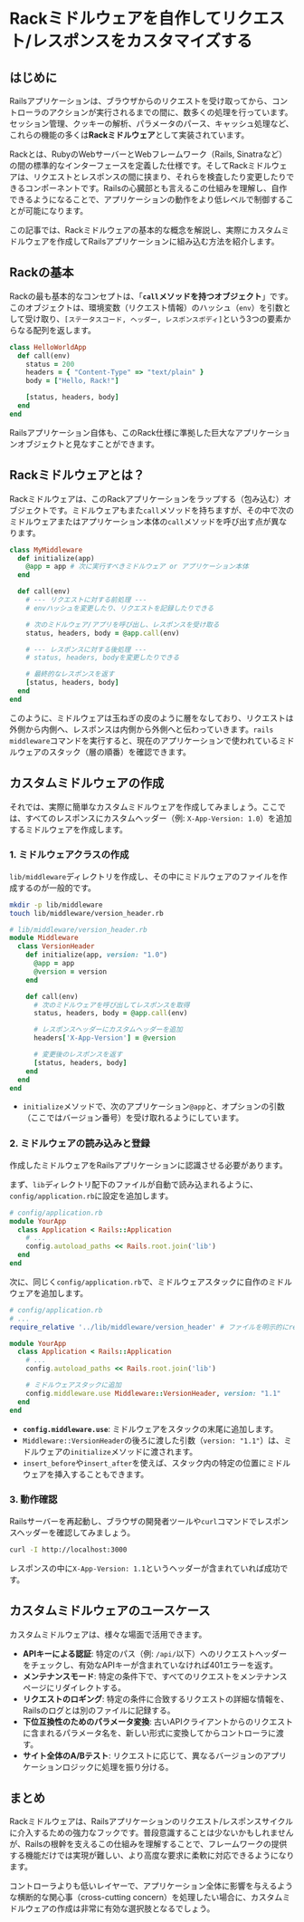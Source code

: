 # Rackミドルウェアを自作してリクエスト/レスポンスをカスタマイズする

## はじめに

Railsアプリケーションは、ブラウザからのリクエストを受け取ってから、コントローラのアクションが実行されるまでの間に、数多くの処理を行っています。セッション管理、クッキーの解析、パラメータのパース、キャッシュ処理など、これらの機能の多くは**Rackミドルウェア**として実装されています。

Rackとは、RubyのWebサーバーとWebフレームワーク（Rails, Sinatraなど）の間の標準的なインターフェースを定義した仕様です。そしてRackミドルウェアは、リクエストとレスポンスの間に挟まり、それらを検査したり変更したりできるコンポーネントです。Railsの心臓部とも言えるこの仕組みを理解し、自作できるようになることで、アプリケーションの動作をより低レベルで制御することが可能になります。

この記事では、Rackミドルウェアの基本的な概念を解説し、実際にカスタムミドルウェアを作成してRailsアプリケーションに組み込む方法を紹介します。

## Rackの基本

Rackの最も基本的なコンセプトは、「**`call`メソッドを持つオブジェクト**」です。このオブジェクトは、環境変数（リクエスト情報）のハッシュ（`env`）を引数として受け取り、`[ステータスコード, ヘッダー, レスポンスボディ]`という3つの要素からなる配列を返します。

```ruby
class HelloWorldApp
  def call(env)
    status = 200
    headers = { "Content-Type" => "text/plain" }
    body = ["Hello, Rack!"]

    [status, headers, body]
  end
end
```

Railsアプリケーション自体も、このRack仕様に準拠した巨大なアプリケーションオブジェクトと見なすことができます。

## Rackミドルウェアとは？

Rackミドルウェアは、このRackアプリケーションをラップする（包み込む）オブジェクトです。ミドルウェアもまた`call`メソッドを持ちますが、その中で次のミドルウェアまたはアプリケーション本体の`call`メソッドを呼び出す点が異なります。

```ruby
class MyMiddleware
  def initialize(app)
    @app = app # 次に実行すべきミドルウェア or アプリケーション本体
  end

  def call(env)
    # --- リクエストに対する前処理 --- 
    # envハッシュを変更したり、リクエストを記録したりできる

    # 次のミドルウェア/アプリを呼び出し、レスポンスを受け取る
    status, headers, body = @app.call(env)

    # --- レスポンスに対する後処理 ---
    # status, headers, bodyを変更したりできる

    # 最終的なレスポンスを返す
    [status, headers, body]
  end
end
```

このように、ミドルウェアは玉ねぎの皮のように層をなしており、リクエストは外側から内側へ、レスポンスは内側から外側へと伝わっていきます。`rails middleware`コマンドを実行すると、現在のアプリケーションで使われているミドルウェアのスタック（層の順番）を確認できます。

## カスタムミドルウェアの作成

それでは、実際に簡単なカスタムミドルウェアを作成してみましょう。ここでは、すべてのレスポンスにカスタムヘッダー（例: `X-App-Version: 1.0`）を追加するミドルウェアを作成します。

### 1. ミドルウェアクラスの作成

`lib/middleware`ディレクトリを作成し、その中にミドルウェアのファイルを作成するのが一般的です。

```bash
mkdir -p lib/middleware
touch lib/middleware/version_header.rb
```

```ruby
# lib/middleware/version_header.rb
module Middleware
  class VersionHeader
    def initialize(app, version: "1.0")
      @app = app
      @version = version
    end

    def call(env)
      # 次のミドルウェアを呼び出してレスポンスを取得
      status, headers, body = @app.call(env)

      # レスポンスヘッダーにカスタムヘッダーを追加
      headers['X-App-Version'] = @version

      # 変更後のレスポンスを返す
      [status, headers, body]
    end
  end
end
```

*   `initialize`メソッドで、次のアプリケーション`@app`と、オプションの引数（ここではバージョン番号）を受け取れるようにしています。

### 2. ミドルウェアの読み込みと登録

作成したミドルウェアをRailsアプリケーションに認識させる必要があります。

まず、`lib`ディレクトリ配下のファイルが自動で読み込まれるように、`config/application.rb`に設定を追加します。

```ruby
# config/application.rb
module YourApp
  class Application < Rails::Application
    # ...
    config.autoload_paths << Rails.root.join('lib')
  end
end
```

次に、同じく`config/application.rb`で、ミドルウェアスタックに自作のミドルウェアを追加します。

```ruby
# config/application.rb
# ...
require_relative '../lib/middleware/version_header' # ファイルを明示的にrequire

module YourApp
  class Application < Rails::Application
    # ...
    config.autoload_paths << Rails.root.join('lib')

    # ミドルウェアスタックに追加
    config.middleware.use Middleware::VersionHeader, version: "1.1"
  end
end
```

*   **`config.middleware.use`**: ミドルウェアをスタックの末尾に追加します。
*   `Middleware::VersionHeader`の後ろに渡した引数（`version: "1.1"`）は、ミドルウェアの`initialize`メソッドに渡されます。
*   `insert_before`や`insert_after`を使えば、スタック内の特定の位置にミドルウェアを挿入することもできます。

### 3. 動作確認

Railsサーバーを再起動し、ブラウザの開発者ツールや`curl`コマンドでレスポンスヘッダーを確認してみましょう。

```bash
curl -I http://localhost:3000
```

レスポンスの中に`X-App-Version: 1.1`というヘッダーが含まれていれば成功です。

## カスタムミドルウェアのユースケース

カスタムミドルウェアは、様々な場面で活用できます。

*   **APIキーによる認証**: 特定のパス（例: `/api/`以下）へのリクエストヘッダーをチェックし、有効なAPIキーが含まれていなければ401エラーを返す。
*   **メンテナンスモード**: 特定の条件下で、すべてのリクエストをメンテナンスページにリダイレクトする。
*   **リクエストのロギング**: 特定の条件に合致するリクエストの詳細な情報を、Railsのログとは別のファイルに記録する。
*   **下位互換性のためのパラメータ変換**: 古いAPIクライアントからのリクエストに含まれるパラメータ名を、新しい形式に変換してからコントローラに渡す。
*   **サイト全体のA/Bテスト**: リクエストに応じて、異なるバージョンのアプリケーションロジックに処理を振り分ける。

## まとめ

Rackミドルウェアは、Railsアプリケーションのリクエスト/レスポンスサイクルに介入するための強力なフックです。普段意識することは少ないかもしれませんが、Railsの根幹を支えるこの仕組みを理解することで、フレームワークの提供する機能だけでは実現が難しい、より高度な要求に柔軟に対応できるようになります。

コントローラよりも低いレイヤーで、アプリケーション全体に影響を与えるような横断的な関心事（cross-cutting concern）を処理したい場合に、カスタムミドルウェアの作成は非常に有効な選択肢となるでしょう。
